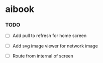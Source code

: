 # aibook

### TODO

- [ ] Add pull to refresh for home screen
- [ ] Add svg image viewer for network image

- [ ] Route from internal of screen